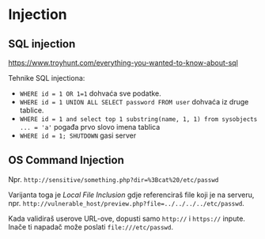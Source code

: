 # Injection

## SQL injection

https://www.troyhunt.com/everything-you-wanted-to-know-about-sql

Tehnike SQL injectiona:
* `WHERE id = 1 OR 1=1` dohvaća sve podatke.
* `WHERE id = 1 UNION ALL SELECT password FROM user` dohvaća iz druge tablice.
* `WHERE id = 1 and select top 1 substring(name, 1, 1) from sysobjects ... = 'a'` pogađa prvo slovo imena tablica
* `WHERE id = 1; SHUTDOWN` gasi server

## OS Command Injection

Npr. `http://sensitive/something.php?dir=%3Bcat%20/etc/passwd`

Varijanta toga je *Local File Inclusion* gdje referenciraš file koji je na serveru, npr. `http://vulnerable_host/preview.php?file=../../../../etc/passwd`.

Kada validiraš userove URL-ove, dopusti samo `http://` i `https://` inpute. Inače ti napadač može poslati `file:///etc/passwd`.
